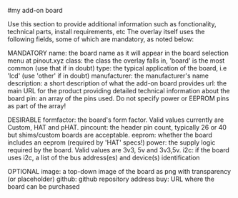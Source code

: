 <!--
---
name: board name
class: category
type: application
image: board image
manufacturer: made by
description: what it is
url: https://myaddon.com
github: https://github.com/myaddonrepo.com
buy: http://shopformyaddon.com
formfactor: Custom
pincount: 26
eeprom: no
power: 3v3,5v
pin:
  '3':
    mode: i2c
  '5':
    mode: i2c
i2c:
  '0x00':
    name: device display name
    device: chip name
-->
#my add-on board

Use this section to provide additional information such as fonctionality, technical parts, install requirements, etc
The overlay itself uses the following fields, some of which are mandatory, as noted below:

MANDATORY
name: the board name as it will appear in the board selection menu at pinout.xyz
class: the class the overlay falls in, 'board' is the most common (use that if in doubt)
type: the typical application of the board, i.e 'lcd' (use 'other' if in doubt)
manufacturer: the manufacturer's name
description: a short description of what the add-on board provides
url: the main URL for the product providing detailed technical information about the board
pin: an array of the pins used. Do not specify power or EEPROM pins as part of the array!

DESIRABLE
formfactor: the board's form factor. Valid values currently are Custom, HAT and pHAT.
pincount: the header pin count, typically 26 or 40 but shims/custom boards are acceptable.
eeprom: whether the board includes an eeprom (required by 'HAT' specs!)
power: the supply logic required by the board. Valid values are 3v3, 5v and 3v3,5v.
i2c: if the board uses i2c, a list of the bus address(es) and device(s) identification

OPTIONAL
image: a top-down image of the board as png with transparency (or placeholder) 
github: github repository address
buy: URL where the board can be purchased
